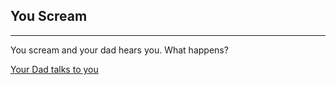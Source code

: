 ## You Scream
---

You scream and your dad hears you. What happens?

[Your Dad talks to you](language.md)
